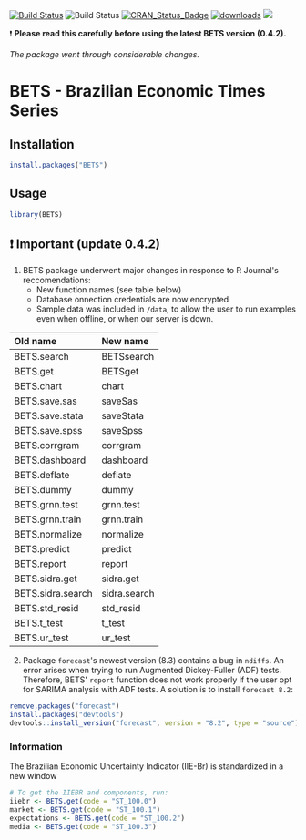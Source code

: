 [![Build Status](https://travis-ci.org/nmecsys/BETS.svg?branch=master)](https://travis-ci.org/nmecsys/BETS) 
![Build Status](https://ci.appveyor.com/api/projects/status/github/nmecsys/BETS?branch=master&svg=true)
[![CRAN_Status_Badge](http://www.r-pkg.org/badges/version/BETS)](https://CRAN.R-project.org/package=BETS) 
[![downloads](http://cranlogs.r-pkg.org/badges/BETS)](http://cran.rstudio.com/web/packages/BETS/index.html)
![](http://cranlogs.r-pkg.org/badges/last-week/BETS?color=blue)

:exclamation: **Please read this carefully before using the latest BETS version (0.4.2).**

*The package went through considerable changes.*

# BETS - Brazilian Economic Times Series

## Installation

```R
install.packages("BETS") 
```
## Usage

```R
library(BETS)
```

## :exclamation: Important (update 0.4.2)

1. BETS package underwent major changes in response to R Journal's reccomendations:
    - New function names (see table below)
    - Database onnection credentials are now encrypted
    - Sample data was included in `/data`, to allow the user to run examples even when offline, or when our server is down.

  |Old name  | New name   |  
  |:---------|:----------|
  |BETS.search|BETSsearch|
  |BETS.get|BETSget|
  |BETS.chart|chart|
  |BETS.save.sas|saveSas|
  |BETS.save.stata|saveStata|
  |BETS.save.spss|saveSpss|
  |BETS.corrgram|corrgram|
  |BETS.dashboard|dashboard|
  |BETS.deflate|deflate|
  |BETS.dummy|dummy|
  |BETS.grnn.test|grnn.test|
  |BETS.grnn.train|grnn.train|
  |BETS.normalize|normalize|
  |BETS.predict|predict|
  |BETS.report|report|
  |BETS.sidra.get|sidra.get|
  |BETS.sidra.search|sidra.search|
  |BETS.std_resid|std_resid|
  |BETS.t_test|t_test|
  |BETS.ur_test|ur_test|
    
2. Package `forecast`'s newest version (8.3) contains a bug in `ndiffs`. An error arises when trying to run Augmented Dickey-Fuller (ADF) tests. Therefore, BETS' `report` function does not work properly if the user opt for SARIMA analysis with ADF tests. A solution is to install `forecast 8.2`:

```R
remove.packages("forecast")
install.packages("devtools")
devtools::install_version("forecast", version = "8.2", type = "source")
```

### Information
 
 The Brazilian Economic Uncertainty Indicator (IIE-Br) is standardized in a new window
 
   ```R
   # To get the IIEBR and components, run:
   iiebr <- BETS.get(code = "ST_100.0")
   market <- BETS.get(code = "ST_100.1")
   expectations <- BETS.get(code = "ST_100.2")
   media <- BETS.get(code = "ST_100.3")
   ```




